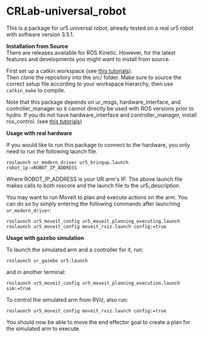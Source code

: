 # CRLab-universal_robot
This is a package for ur5 universal robot, already tested on a real ur5 robot with software version 3.5.1.

__Installation from Source__  
There are releases available for ROS Kinetic. However, for the latest features and developments you might want to install from source.

First set up a catkin workspace (see [this tutorials](http://wiki.ros.org/catkin/Tutorials)).  
Then clone the repository into the src/ folder.
Make sure to source the correct setup file according to your workspace hierarchy, then use ```catkin_make``` to compile.

Note that this package depends on ur_msgs, hardware_interface, and controller_manager so it cannot directly be used with ROS versions prior to hydro. If you do not have hardware_interface and controller_manager, install ros_control. (see [this tutorials](http://wiki.ros.org/ros_control))

__Usage with real hardware__

If you would like to run this package to connect to the hardware, you only need to run the following launch file.
```
roslaunch ur_modern_driver ur5_bringup.launch robot_ip:=ROBOT_IP_ADDRESS
```

Where ROBOT_IP_ADDRESS is your UR arm's IP. The above launch file makes calls to both roscore and the launch file to the ur5_description.

You may want to run MoveIt to plan and execute actions on the arm. You can do so by simply entering the following commands after launching ```ur_modern_driver```:
```
roslaunch ur5_moveit_config ur5_moveit_planning_executing.launch
roslaunch ur5_moveit_config moveit_rviz.launch config:=true
```
__Usage with gazebo simulation__

To launch the simulated arm and a controller for it, run:
```
roslaunch ur_gazebo ur5.launch
```
and in another terminal:
```
roslaunch ur5_moveit_config ur5_moveit_planning_execution.launch sim:=true
```
To control the simulated arm from RViz, also run:
```
roslaunch ur5_moveit_config moveit_rviz.launch config:=true
```
You should now be able to move the end effector goal to create a plan for the simulated arm to execute.
